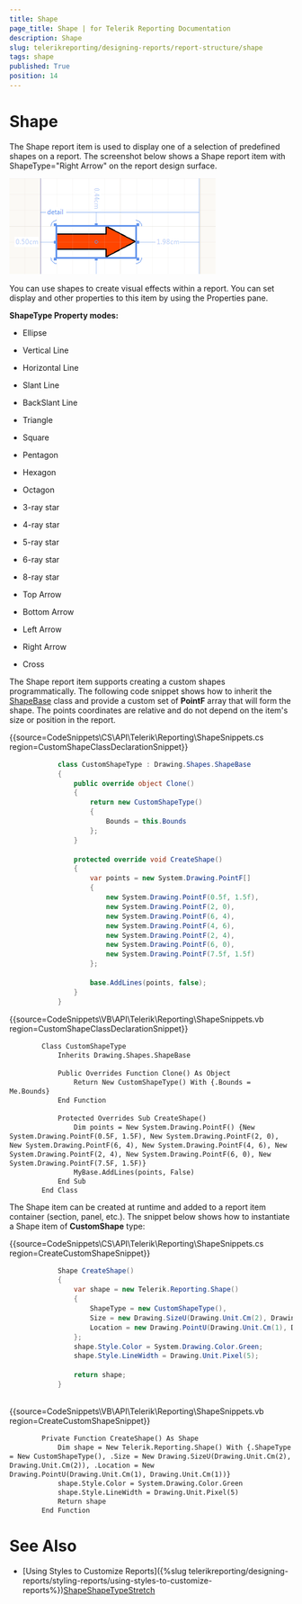 ```yaml
---
title: Shape
page_title: Shape | for Telerik Reporting Documentation
description: Shape
slug: telerikreporting/designing-reports/report-structure/shape
tags: shape
published: True
position: 14
---
```


# Shape



The Shape report item is used to display one of a selection of predefined shapes on a report. The screenshot below         shows a Shape report item with ShapeType="Right Arrow" on the report design surface.         

  ![](images/Shape.png)

You can use shapes to create visual effects within a report. You can set display and other properties to this item by         using the Properties pane.       

__ShapeType Property modes:__ 

* Ellipse           

* Vertical Line           

* Horizontal Line           

* Slant Line           

* BackSlant Line           

* Triangle           

* Square           

* Pentagon           

* Hexagon           

* Octagon           

* 3-ray star           

* 4-ray star           

* 5-ray star           

* 6-ray star           

* 8-ray star           

* Top Arrow           

* Bottom Arrow           

* Left Arrow           

* Right Arrow           

* Cross           

The Shape report item supports creating a custom shapes programmatically. The following code snippet shows how to inherit the         [ShapeBase](/reporting/api/Telerik.Reporting.Drawing.Shapes.ShapeBase) class and provide a custom set of __PointF__  array         that will form the shape. The points coordinates are relative and do not depend on the item's size or position in the report.       

{{source=CodeSnippets\CS\API\Telerik\Reporting\ShapeSnippets.cs region=CustomShapeClassDeclarationSnippet}}
````c#
	        class CustomShapeType : Drawing.Shapes.ShapeBase
	        {
	            public override object Clone()
	            {
	                return new CustomShapeType()
	                {
	                    Bounds = this.Bounds
	                };
	            }
	
	            protected override void CreateShape()
	            {
	                var points = new System.Drawing.PointF[]
	                {
	                    new System.Drawing.PointF(0.5f, 1.5f),
	                    new System.Drawing.PointF(2, 0),
	                    new System.Drawing.PointF(6, 4),
	                    new System.Drawing.PointF(4, 6),
	                    new System.Drawing.PointF(2, 4),
	                    new System.Drawing.PointF(6, 0),
	                    new System.Drawing.PointF(7.5f, 1.5f)
	                };
	
	                base.AddLines(points, false);
	            }
	        }
````
{{source=CodeSnippets\VB\API\Telerik\Reporting\ShapeSnippets.vb region=CustomShapeClassDeclarationSnippet}}
````vb.net
	    Class CustomShapeType
	        Inherits Drawing.Shapes.ShapeBase
	
	        Public Overrides Function Clone() As Object
	            Return New CustomShapeType() With {.Bounds = Me.Bounds}
	        End Function
	
	        Protected Overrides Sub CreateShape()
	            Dim points = New System.Drawing.PointF() {New System.Drawing.PointF(0.5F, 1.5F), New System.Drawing.PointF(2, 0), New System.Drawing.PointF(6, 4), New System.Drawing.PointF(4, 6), New System.Drawing.PointF(2, 4), New System.Drawing.PointF(6, 0), New System.Drawing.PointF(7.5F, 1.5F)}
	            MyBase.AddLines(points, False)
	        End Sub
	    End Class
````



The Shape item can be created at runtime and added to a report item container (section, panel, etc.).          The snippet below shows how to instantiate a Shape item of __CustomShape__  type:       

{{source=CodeSnippets\CS\API\Telerik\Reporting\ShapeSnippets.cs region=CreateCustomShapeSnippet}}
````c#
	        Shape CreateShape()
	        {
	            var shape = new Telerik.Reporting.Shape()
	            {
	                ShapeType = new CustomShapeType(),
	                Size = new Drawing.SizeU(Drawing.Unit.Cm(2), Drawing.Unit.Cm(2)),
	                Location = new Drawing.PointU(Drawing.Unit.Cm(1), Drawing.Unit.Cm(1)),
	            };
	            shape.Style.Color = System.Drawing.Color.Green;
	            shape.Style.LineWidth = Drawing.Unit.Pixel(5);
	
	            return shape;
	        }
	
````
{{source=CodeSnippets\VB\API\Telerik\Reporting\ShapeSnippets.vb region=CreateCustomShapeSnippet}}
````vb.net
	    Private Function CreateShape() As Shape
	        Dim shape = New Telerik.Reporting.Shape() With {.ShapeType = New CustomShapeType(), .Size = New Drawing.SizeU(Drawing.Unit.Cm(2), Drawing.Unit.Cm(2)), .Location = New Drawing.PointU(Drawing.Unit.Cm(1), Drawing.Unit.Cm(1))}
	        shape.Style.Color = System.Drawing.Color.Green
	        shape.Style.LineWidth = Drawing.Unit.Pixel(5)
	        Return shape
	    End Function
````



# See Also


 * [Using Styles to Customize Reports]({%slug telerikreporting/designing-reports/styling-reports/using-styles-to-customize-reports%})[Shape](/reporting/api/Telerik.Reporting.Shape)[ShapeType](/reporting/api/Telerik.Reporting.Shape#Telerik_Reporting_Shape_ShapeType)[Stretch](/reporting/api/Telerik.Reporting.Shape#Telerik_Reporting_Shape_Stretch)
